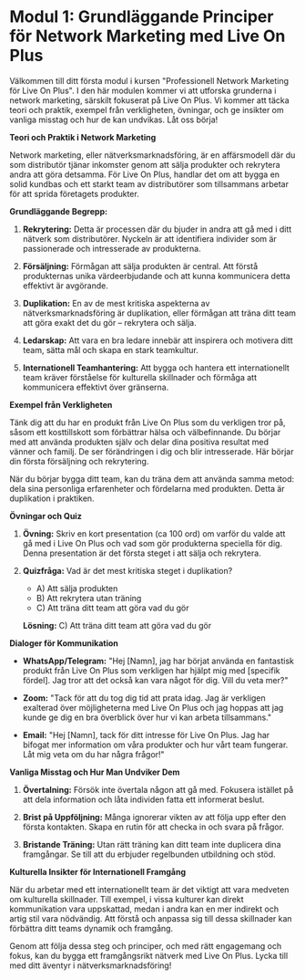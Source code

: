 # **Modul 1: Grundläggande Principer för Network Marketing med Live On Plus**

Välkommen till ditt första modul i kursen "Professionell Network Marketing för Live On Plus". I den här modulen kommer vi att utforska grunderna i network marketing, särskilt fokuserat på Live On Plus. Vi kommer att täcka teori och praktik, exempel från verkligheten, övningar, och ge insikter om vanliga misstag och hur de kan undvikas. Låt oss börja!

**Teori och Praktik i Network Marketing**

Network marketing, eller nätverksmarknadsföring, är en affärsmodell där du som distributör tjänar inkomster genom att sälja produkter och rekrytera andra att göra detsamma. För Live On Plus, handlar det om att bygga en solid kundbas och ett starkt team av distributörer som tillsammans arbetar för att sprida företagets produkter.

**Grundläggande Begrepp:**

1. **Rekrytering:** Detta är processen där du bjuder in andra att gå med i ditt nätverk som distributörer. Nyckeln är att identifiera individer som är passionerade och intresserade av produkterna.

2. **Försäljning:** Förmågan att sälja produkten är central. Att förstå produkternas unika värdeerbjudande och att kunna kommunicera detta effektivt är avgörande.

3. **Duplikation:** En av de mest kritiska aspekterna av nätverksmarknadsföring är duplikation, eller förmågan att träna ditt team att göra exakt det du gör – rekrytera och sälja.

4. **Ledarskap:** Att vara en bra ledare innebär att inspirera och motivera ditt team, sätta mål och skapa en stark teamkultur.

5. **Internationell Teamhantering:** Att bygga och hantera ett internationellt team kräver förståelse för kulturella skillnader och förmåga att kommunicera effektivt över gränserna.

**Exempel från Verkligheten**

Tänk dig att du har en produkt från Live On Plus som du verkligen tror på, såsom ett kosttillskott som förbättrar hälsa och välbefinnande. Du börjar med att använda produkten själv och delar dina positiva resultat med vänner och familj. De ser förändringen i dig och blir intresserade. Här börjar din första försäljning och rekrytering.

När du börjar bygga ditt team, kan du träna dem att använda samma metod: dela sina personliga erfarenheter och fördelarna med produkten. Detta är duplikation i praktiken.

**Övningar och Quiz**

1. **Övning:** Skriv en kort presentation (ca 100 ord) om varför du valde att gå med i Live On Plus och vad som gör produkterna speciella för dig. Denna presentation är det första steget i att sälja och rekrytera.

2. **Quizfråga:** Vad är det mest kritiska steget i duplikation?
   - A) Att sälja produkten
   - B) Att rekrytera utan träning
   - C) Att träna ditt team att göra vad du gör

   **Lösning:** C) Att träna ditt team att göra vad du gör

**Dialoger för Kommunikation**

- **WhatsApp/Telegram:** "Hej [Namn], jag har börjat använda en fantastisk produkt från Live On Plus som verkligen har hjälpt mig med [specifik fördel]. Jag tror att det också kan vara något för dig. Vill du veta mer?"

- **Zoom:** "Tack för att du tog dig tid att prata idag. Jag är verkligen exalterad över möjligheterna med Live On Plus och jag hoppas att jag kunde ge dig en bra överblick över hur vi kan arbeta tillsammans."

- **Email:** "Hej [Namn], tack för ditt intresse för Live On Plus. Jag har bifogat mer information om våra produkter och hur vårt team fungerar. Låt mig veta om du har några frågor!"

**Vanliga Misstag och Hur Man Undviker Dem**

1. **Övertalning:** Försök inte övertala någon att gå med. Fokusera istället på att dela information och låta individen fatta ett informerat beslut.

2. **Brist på Uppföljning:** Många ignorerar vikten av att följa upp efter den första kontakten. Skapa en rutin för att checka in och svara på frågor.

3. **Bristande Träning:** Utan rätt träning kan ditt team inte duplicera dina framgångar. Se till att du erbjuder regelbunden utbildning och stöd.

**Kulturella Insikter för Internationell Framgång**

När du arbetar med ett internationellt team är det viktigt att vara medveten om kulturella skillnader. Till exempel, i vissa kulturer kan direkt kommunikation vara uppskattad, medan i andra kan en mer indirekt och artig stil vara nödvändig. Att förstå och anpassa sig till dessa skillnader kan förbättra ditt teams dynamik och framgång.

Genom att följa dessa steg och principer, och med rätt engagemang och fokus, kan du bygga ett framgångsrikt nätverk med Live On Plus. Lycka till med ditt äventyr i nätverksmarknadsföring!
